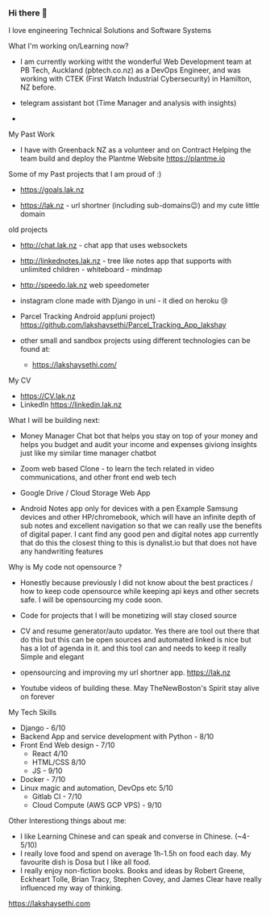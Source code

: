 ### Hi there 👋
I love engineering Technical Solutions and Software Systems

What I'm working on/Learning now?

- I am currently working witht the wonderful Web Development team at PB Tech, Auckland (pbtech.co.nz) as a DevOps Engineer, and was working with CTEK (First Watch Industrial Cybersecurity) in Hamilton, NZ before. 

- telegram assistant bot (Time Manager and analysis with insights)
- 
My Past Work 
- I have with Greenback NZ as a volunteer and on Contract Helping the team build and deploy the Plantme Website https://plantme.io

Some of my Past projects that I am proud of :)

- https://goals.lak.nz

- https://lak.nz - url shortner (including sub-domains😉) and my cute little domain 

old projects

- http://chat.lak.nz - chat app that uses websockets

- http://linkednotes.lak.nz - tree like notes app that supports with unlimited children - whiteboard  - mindmap

- http://speedo.lak.nz web speedometer

- instagram clone made with Django in uni - it died on heroku 😢 

- Parcel Tracking Android app(uni project) https://github.com/lakshaysethi/Parcel_Tracking_App_lakshay

- other small and sandbox projects using different technologies can be found at:
  - https://lakshaysethi.com/

My CV 
- https://CV.lak.nz
- LinkedIn https://linkedin.lak.nz

What I will be building next:
- Money Manager Chat bot that helps you stay on top of your money and helps you budget and audit your income and expenses giviong insights just like my similar time manager chatbot
- Zoom  web based Clone - to learn the tech related in video communications, and other front end web tech

- Google Drive / Cloud Storage Web App 

- Android Notes app only for devices with a pen Example Samsung devices and other HP/chromebook, which will have an infinite depth of sub notes and excellent navigation so that we can really use the benefits of digital paper. I cant find any good pen and digital notes app currently that do this the closest thing to this is dynalist.io but that does not have any handwriting features

Why is My code not opensource ?
- Honestly because previously I did not know about the best practices / how to keep code opensource while keeping api keys and other secrets safe. I will be opensourcing my code soon.

- Code for projects that I will be monetizing will stay closed source 

- CV and resume generator/auto updator. Yes there are tool out there that do this but this can be open sources and automated linked is nice but has a lot of agenda in it. and this tool can and needs to keep it really Simple and elegant 

- opensourcing and improving my url shortner app. https://lak.nz

- Youtube videos of building these. May TheNewBoston's Spirit stay alive on forever

My Tech Skills
- Django - 6/10
- Backend App and service development with Python - 8/10
- Front End Web design - 7/10
  - React 4/10
  - HTML/CSS 8/10
  - JS - 9/10 
- Docker - 7/10
- Linux magic and automation, DevOps etc 5/10
  - Gitlab CI - 7/10
  - Cloud Compute (AWS GCP VPS) - 9/10

Other Interestiong things about me:
- I like Learning Chinese and can speak and converse in Chinese. (~4-5/10)
- I really love food and spend on average 1h-1.5h on food each day. My favourite dish is Dosa but I like all food.
- I really enjoy non-fiction books. Books and ideas by Robert Greene, Eckheart Tolle, Brian Tracy, Stephen Covey, and James Clear have really influenced my way of thinking.

https://lakshaysethi.com

<!--
**lakshaysethi/lakshaysethi** is a ✨ _special_ ✨ repository because its `README.md` (this file) appears on your GitHub profile.

Here are some ideas to get you started:

- 🔭 I’m currently working on ...
- 🌱 I’m currently learning ...
- 👯 I’m looking to collaborate on ...
- 🤔 I’m looking for help with ...
- 💬 Ask me about ...
- 📫 How to reach me: ...
- 😄 Pronouns: ...
- ⚡ Fun fact: ...
-->
